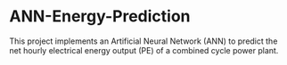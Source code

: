 # ANN-Energy-Prediction
This project implements an Artificial Neural Network (ANN) to predict the net hourly electrical energy output (PE) of a combined cycle power plant.
